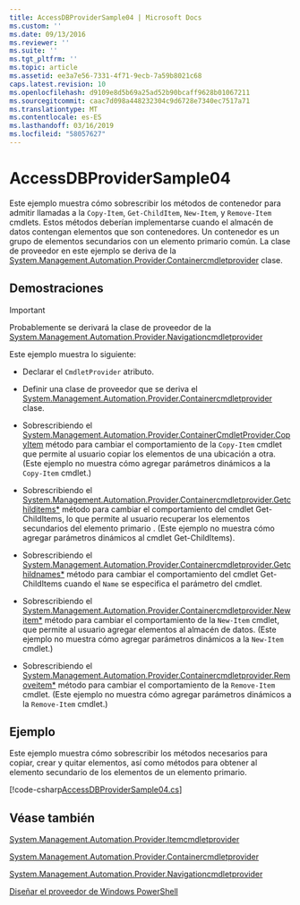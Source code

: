 ```yaml
---
title: AccessDBProviderSample04 | Microsoft Docs
ms.custom: ''
ms.date: 09/13/2016
ms.reviewer: ''
ms.suite: ''
ms.tgt_pltfrm: ''
ms.topic: article
ms.assetid: ee3a7e56-7331-4f71-9ecb-7a59b8021c68
caps.latest.revision: 10
ms.openlocfilehash: d9109e8d5b69a25ad52b90bcaff9628b01067211
ms.sourcegitcommit: caac7d098a448232304c9d6728e7340ec7517a71
ms.translationtype: MT
ms.contentlocale: es-ES
ms.lasthandoff: 03/16/2019
ms.locfileid: "58057627"
---
```

# <a name="accessdbprovidersample04"></a>AccessDBProviderSample04

Este ejemplo muestra cómo sobrescribir los métodos de contenedor para admitir llamadas a la `Copy-Item`, `Get-ChildItem`, `New-Item`, y `Remove-Item` cmdlets. Estos métodos deberían implementarse cuando el almacén de datos contengan elementos que son contenedores. Un contenedor es un grupo de elementos secundarios con un elemento primario común. La clase de proveedor en este ejemplo se deriva de la [System.Management.Automation.Provider.Containercmdletprovider](/dotnet/api/System.Management.Automation.Provider.ContainerCmdletProvider) clase.

## <a name="demonstrates"></a>Demostraciones

> [!IMPORTANT]
> Probablemente se derivará la clase de proveedor de la [System.Management.Automation.Provider.Navigationcmdletprovider](/dotnet/api/System.Management.Automation.Provider.NavigationCmdletProvider)

Este ejemplo muestra lo siguiente:

- Declarar el `CmdletProvider` atributo.

- Definir una clase de proveedor que se deriva el [System.Management.Automation.Provider.Containercmdletprovider](/dotnet/api/System.Management.Automation.Provider.ContainerCmdletProvider) clase.

- Sobrescribiendo el [System.Management.Automation.Provider.ContainerCmdletProvider.CopyItem](/dotnet/api/System.Management.Automation.Provider.ContainerCmdletProvider.CopyItem) método para cambiar el comportamiento de la `Copy-Item` cmdlet que permite al usuario copiar los elementos de una ubicación a otra. (Este ejemplo no muestra cómo agregar parámetros dinámicos a la `Copy-Item` cmdlet.)

- Sobrescribiendo el [System.Management.Automation.Provider.Containercmdletprovider.Getchilditems*](/dotnet/api/System.Management.Automation.Provider.ContainerCmdletProvider.GetChildItems) método para cambiar el comportamiento del cmdlet Get-ChildItems, lo que permite al usuario recuperar los elementos secundarios del elemento primario . (Este ejemplo no muestra cómo agregar parámetros dinámicos al cmdlet Get-ChildItems).

- Sobrescribiendo el [System.Management.Automation.Provider.Containercmdletprovider.Getchildnames*](/dotnet/api/System.Management.Automation.Provider.ContainerCmdletProvider.GetChildNames) método para cambiar el comportamiento del cmdlet Get-ChildItems cuando el `Name` se especifica el parámetro del cmdlet.

- Sobrescribiendo el [System.Management.Automation.Provider.Containercmdletprovider.Newitem*](/dotnet/api/System.Management.Automation.Provider.ContainerCmdletProvider.NewItem) método para cambiar el comportamiento de la `New-Item` cmdlet, que permite al usuario agregar elementos al almacén de datos. (Este ejemplo no muestra cómo agregar parámetros dinámicos a la `New-Item` cmdlet.)

- Sobrescribiendo el [System.Management.Automation.Provider.Containercmdletprovider.Removeitem*](/dotnet/api/System.Management.Automation.Provider.ContainerCmdletProvider.RemoveItem) método para cambiar el comportamiento de la `Remove-Item` cmdlet. (Este ejemplo no muestra cómo agregar parámetros dinámicos a la `Remove-Item` cmdlet.)

## <a name="example"></a>Ejemplo

Este ejemplo muestra cómo sobrescribir los métodos necesarios para copiar, crear y quitar elementos, así como métodos para obtener al elemento secundario de los elementos de un elemento primario.

[!code-csharp[AccessDBProviderSample04.cs](../../powershell-sdk-samples/SDK-2.0/csharp/AccessDBProviderSample06/AccessDBProviderSample06.cs#L11-L1635 "AccessDBProviderSample04.cs")]

## <a name="see-also"></a>Véase también

[System.Management.Automation.Provider.Itemcmdletprovider](/dotnet/api/System.Management.Automation.Provider.ItemCmdletProvider)

[System.Management.Automation.Provider.Containercmdletprovider](/dotnet/api/System.Management.Automation.Provider.ContainerCmdletProvider)

[System.Management.Automation.Provider.Navigationcmdletprovider](/dotnet/api/System.Management.Automation.Provider.NavigationCmdletProvider)

[Diseñar el proveedor de Windows PowerShell](./provider-types.md)